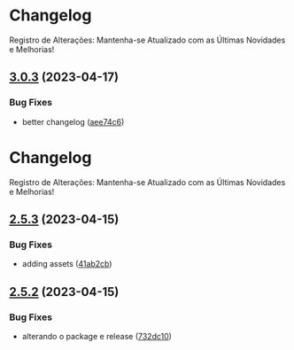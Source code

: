 # Changelog 

Registro de Alterações: Mantenha-se Atualizado com as Últimas Novidades e Melhorias!

## [3.0.3](https://github.com/EarthW0rm/releases-lab/compare/v3.0.2...v3.0.3) (2023-04-17)


### Bug Fixes

* better changelog ([aee74c6](https://github.com/EarthW0rm/releases-lab/commit/aee74c669028a2db92abe5221a27cbe9b5867673))

# Changelog

Registro de Alterações: Mantenha-se Atualizado com as Últimas Novidades e Melhorias!

## [2.5.3](https://github.com/EarthW0rm/releases-lab/compare/2.5.2...2.5.3) (2023-04-15)


### Bug Fixes

* adding assets ([41ab2cb](https://github.com/EarthW0rm/releases-lab/commit/41ab2cb47cfd6d584620de2eb111689528caa709))

## [2.5.2](https://github.com/EarthW0rm/releases-lab/compare/2.5.1...2.5.2) (2023-04-15)


### Bug Fixes

* alterando o package e release ([732dc10](https://github.com/EarthW0rm/releases-lab/commit/732dc103cf9d6a1fd1c46c4bf605b81122fbbc09))
